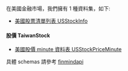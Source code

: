 在美國金融市場，我們擁有 1 種資料集，如下:

- [美國股票清單列表 USStockInfo](https://finmind.github.io/tutor/UnitedStatesMarket/Technical/#usstockinfo)

#### 股價 TaiwanStock

- [美國股價 minute 資料表 USStockPriceMinute](https://finmind.github.io/tutor/UnitedStatesMarket/Technical/#minute-usstockpriceminute)

具體 schemas 請參考 [finmindapi](http://api.finmindtrade.com/docs)